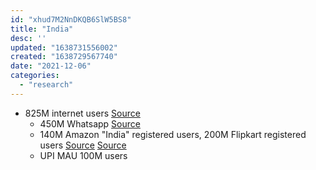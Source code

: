 ```yaml
---
id: "xhud7M2NnDKQB6SlW5BS8"
title: "India"
desc: ''
updated: "1638731556002"
created: "1638729567740"
date: "2021-12-06"
categories: 
  - "research"
---
```




* 825M internet users [Source](https://www.business-standard.com/article/economy-policy/internet-users-up-nearly-4-to-over-825-million-in-q4-of-fy21-trai-data-121082701105_1.html)
    - 450M Whatsapp [Source](https://www.statista.com/statistics/289778/countries-with-the-most-facebook-users/)
    - 140M Amazon "India" registered users, 200M Flipkart registered users [Source](https://techcrunch.com/2021/01/25/india-plays-hardball-with-amazon/) [Source](https://techcrunch.com/2020/06/24/walmarts-flipkart-makes-local-languages-push-to-win-small-indian-cities-and-towns/)
    - UPI MAU 100M users

